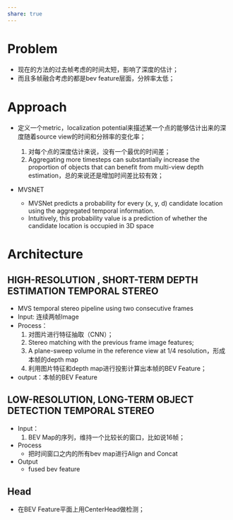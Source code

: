 ```yaml
---
share: true
---
```


# Problem

- 现在的方法的过去帧考虑的时间太短，影响了深度的估计；
- 而且多帧融合考虑的都是bev feature层面，分辨率太低；

# Approach

- 定义一个metric，localization potential来描述某一个点的能够估计出来的深度随着source view的时间和分辨率的变化率；
	1. 对每个点的深度估计来说，没有一个最优的时间差；
	2.  Aggregating more timesteps can substantially increase the proportion of objects that can benefit from multi-view depth estimation，总的来说还是增加时间差比较有效；

- MVSNET
	- MVSNet predicts a probability for every (x, y, d) candidate location using the aggregated temporal information.
	- Intuitively, this probability value is a prediction of whether the candidate location is occupied in 3D space

# Architecture

## HIGH-RESOLUTION , SHORT-TERM DEPTH ESTIMATION TEMPORAL STEREO
- MVS temporal stereo pipeline using two consecutive frames
- Input: 连续两帧Image
- Process：
	1. 对图片进行特征抽取（CNN）；
	2. Stereo matching with the previous frame image features;
	3. A plane-sweep volume in the reference view at 1/4 resolution，形成本帧的depth map
	4. 利用图片特征和depth map进行投影计算出本帧的BEV Feature；
- output：本帧的BEV Feature

## LOW-RESOLUTION, LONG-TERM OBJECT DETECTION TEMPORAL STEREO
- Input：
	1. BEV Map的序列，维持一个比较长的窗口，比如说16帧；
- Process
	- 把时间窗口之内的所有bev map进行Align and Concat
- Output
	- fused bev feature

## Head

- 在BEV Feature平面上用CenterHead做检测；